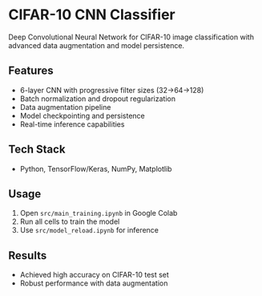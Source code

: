 # CIFAR-10 CNN Classifier

Deep Convolutional Neural Network for CIFAR-10 image classification with advanced data augmentation and model persistence.

## Features
- 6-layer CNN with progressive filter sizes (32→64→128)
- Batch normalization and dropout regularization
- Data augmentation pipeline
- Model checkpointing and persistence
- Real-time inference capabilities

## Tech Stack
- Python, TensorFlow/Keras, NumPy, Matplotlib

## Usage
1. Open `src/main_training.ipynb` in Google Colab
2. Run all cells to train the model
3. Use `src/model_reload.ipynb` for inference

## Results
- Achieved high accuracy on CIFAR-10 test set
- Robust performance with data augmentation
